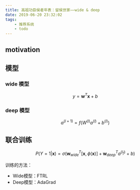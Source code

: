 ```yaml
---
title: 高祖功臣侯者年表：留侯世家——wide & deep 
date: 2019-06-20 23:32:02
tags:
    - 推荐系统
    - todo
---
```



## motivation

## 模型

### wide 模型

$$
y=\mathbf{w}^{T} \mathbf{x}+b
$$

### deep 模型

$$
a^{(l+1)}=f\left(W^{(l)} a^{(l)}+b^{(l)}\right)
$$

## 联合训练

$$
P(Y=1 | \mathbf{x})=\sigma\left(\mathbf{w}_{w i d e}^{T}[\mathbf{x}, \phi(\mathbf{x})]+\mathbf{w}_{d e e p}^{T} a^{\left(l_{f}\right)}+b\right)
$$

训练的方法：

- Wide模型：FTRL
- Deep模型：AdaGrad
